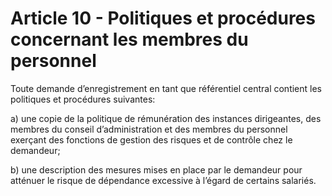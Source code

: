 # Article 10 - Politiques et procédures concernant les membres du personnel


Toute demande d’enregistrement en tant que référentiel central contient les politiques et procédures suivantes:

a) une copie de la politique de rémunération des instances dirigeantes, des membres du conseil d’administration et des membres du personnel exerçant des fonctions de gestion des risques et de contrôle chez le demandeur;

b) une description des mesures mises en place par le demandeur pour atténuer le risque de dépendance excessive à l’égard de certains salariés.
